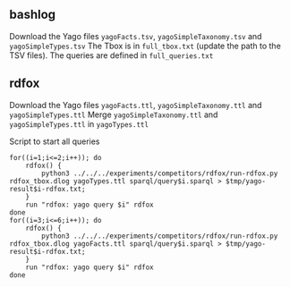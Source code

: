 ## bashlog

Download the Yago files `yagoFacts.tsv`, `yagoSimpleTaxonomy.tsv` and `yagoSimpleTypes.tsv`
The Tbox is in `full_tbox.txt` (update the path to the TSV files).
The queries are defined in `full_queries.txt`


## rdfox

Download the Yago files `yagoFacts.ttl`, `yagoSimpleTaxonomy.ttl` and `yagoSimpleTypes.ttl`
Merge `yagoSimpleTaxonomy.ttl` and `yagoSimpleTypes.ttl` in `yagoTypes.ttl`

Script to start all queries
```
for((i=1;i<=2;i++)); do
    rdfox() { 
        python3 ../../../experiments/competitors/rdfox/run-rdfox.py rdfox_tbox.dlog yagoTypes.ttl sparql/query$i.sparql > $tmp/yago-result$i-rdfox.txt;
	}
    run "rdfox: yago query $i" rdfox
done
for((i=3;i<=6;i++)); do
    rdfox() { 
        python3 ../../../experiments/competitors/rdfox/run-rdfox.py rdfox_tbox.dlog yagoFacts.ttl sparql/query$i.sparql > $tmp/yago-result$i-rdfox.txt;
	}
    run "rdfox: yago query $i" rdfox
done
```
